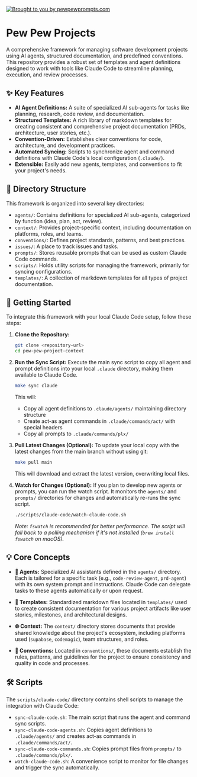 [![Brought to you by pewpewprompts.com](https://img.shields.io/badge/Brought%20to%20you%20by-pewpewprompts.com-blue)](https://pewpewprompts.com)

# Pew Pew Projects

A comprehensive framework for managing software development projects using AI agents, structured documentation, and predefined conventions. This repository provides a robust set of templates and agent definitions designed to work with tools like Claude Code to streamline planning, execution, and review processes.

## ✨ Key Features

-   **AI Agent Definitions:** A suite of specialized AI sub-agents for tasks like planning, research, code review, and documentation.
-   **Structured Templates:** A rich library of markdown templates for creating consistent and comprehensive project documentation (PRDs, architecture, user stories, etc.).
-   **Convention-Driven:** Establishes clear conventions for code, architecture, and development practices.
-   **Automated Syncing:** Scripts to synchronize agent and command definitions with Claude Code's local configuration (`.claude/`).
-   **Extensible:** Easily add new agents, templates, and conventions to fit your project's needs.

## 📂 Directory Structure

This framework is organized into several key directories:

-   `agents/`: Contains definitions for specialized AI sub-agents, categorized by function (idea, plan, act, review).
-   `context/`: Provides project-specific context, including documentation on platforms, roles, and teams.
-   `conventions/`: Defines project standards, patterns, and best practices.
-   `issues/`: A place to track issues and tasks.
-   `prompts/`: Stores reusable prompts that can be used as custom Claude Code commands.
-   `scripts/`: Holds utility scripts for managing the framework, primarily for syncing configurations.
-   `templates/`: A collection of markdown templates for all types of project documentation.

## 🚀 Getting Started

To integrate this framework with your local Claude Code setup, follow these steps:

1.  **Clone the Repository:**
    ```bash
    git clone <repository-url>
    cd pew-pew-project-context
    ```

2.  **Run the Sync Script:**
    Execute the main sync script to copy all agent and prompt definitions into your local `.claude` directory, making them available to Claude Code.
    ```bash
    make sync claude
    ```
    This will:
    - Copy all agent definitions to `.claude/agents/` maintaining directory structure
    - Create act-as agent commands in `.claude/commands/act/` with special headers
    - Copy all prompts to `.claude/commands/plx/`

3.  **Pull Latest Changes (Optional):**
    To update your local copy with the latest changes from the main branch without using git:
    ```bash
    make pull main
    ```
    This will download and extract the latest version, overwriting local files.

4.  **Watch for Changes (Optional):**
    If you plan to develop new agents or prompts, you can run the watch script. It monitors the `agents/` and `prompts/` directories for changes and automatically re-runs the sync script.
    ```bash
    ./scripts/claude-code/watch-claude-code.sh
    ```
    *Note: `fswatch` is recommended for better performance. The script will fall back to a polling mechanism if it's not installed (`brew install fswatch` on macOS).*

## 💡 Core Concepts

-   **🤖 Agents:** Specialized AI assistants defined in the `agents/` directory. Each is tailored for a specific task (e.g., `code-review-agent`, `prd-agent`) with its own system prompt and instructions. Claude Code can delegate tasks to these agents automatically or upon request.

-   **📄 Templates:** Standardized markdown files located in `templates/` used to create consistent documentation for various project artifacts like user stories, milestones, and architectural designs.

-   **🌐 Context:** The `context/` directory stores documents that provide shared knowledge about the project's ecosystem, including platforms used (`supabase`, `codemagic`), team structures, and roles.

-   **📜 Conventions:** Located in `conventions/`, these documents establish the rules, patterns, and guidelines for the project to ensure consistency and quality in code and processes.

## 🛠️ Scripts

The `scripts/claude-code/` directory contains shell scripts to manage the integration with Claude Code:

-   `sync-claude-code.sh`: The main script that runs the agent and command sync scripts.
-   `sync-claude-code-agents.sh`: Copies agent definitions to `.claude/agents/` and creates act-as commands in `.claude/commands/act/`.
-   `sync-claude-code-commands.sh`: Copies prompt files from `prompts/` to `.claude/commands/plx/`.
-   `watch-claude-code.sh`: A convenience script to monitor for file changes and trigger the sync automatically.
